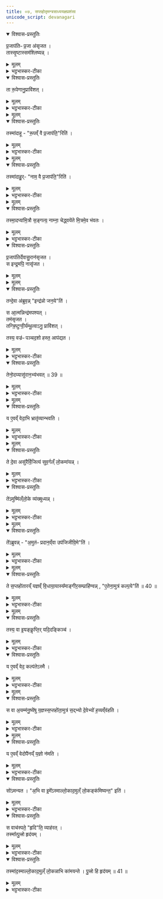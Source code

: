 ```yaml
---
title: ०७, सप्तहोतृमन्त्रसाध्ययज्ञप्रशंसा 
unicode_script: devanagari
---
```


<details open><summary>विश्वास-प्रस्तुतिः</summary>

प्र॒जाप॑तिᳶ प्र॒जा अ॑सृजत ।  
तास्सृ॒ष्टास्सम॑श्लिष्यन्न् ।
</details>

<details><summary>मूलम्</summary>

प्र॒जाप॑तिᳶ प्र॒जा अ॑सृजत ।  
तास्सृ॒ष्टास्सम॑श्लिष्यन्न् ।
</details>

<details><summary>भट्टभास्कर-टीका</summary>

1 प्रजापतिः प्रजा असृजतेत्यादि ॥ प्रजापतिना सृष्टास्सर्वाः प्रजा: समश्लिष्यन् संश्लिष्टा एकीभूता एकरूपेण नाम्ना चाविलक्षणा अभवन् ।
</details>

<details open><summary>विश्वास-प्रस्तुतिः</summary>

ता रू॒पेणानु॒प्रावि॑शत् ।
</details>

<details><summary>मूलम्</summary>

ता रू॒पेणानु॒प्रावि॑शत् ।
</details>

<details><summary>भट्टभास्कर-टीका</summary>

अथ प्रजापतिस्ताः प्रजा रूपेणानुप्राविशत् ।
</details>


<details><summary>मूलम्</summary>

तस्मा॑दाहुः ।
रू॒पव्ँ वै प्र॒जाप॑ति॒रिति॑ ।
</details>

<details open><summary>विश्वास-प्रस्तुतिः</summary>

तस्मा॑दाहू - "रू॒पव्ँ वै प्र॒जाप॑ति॒"रिति॑ ।
</details>

<details><summary>मूलम्</summary>

तस्मा॑दाहू - "रू॒पव्ँ वै प्र॒जाप॑ति॒"रिति॑ ।
</details>

<details><summary>भट्टभास्कर-टीका</summary>

गवादीनां यद्यद्विलक्षणं रूपं तेन तेन रूपेण विभक्तात्मा स्वयमेव तासु प्राविशत् तस्माद्रूपं प्रजापतिरित्याहुः ।
</details>


<details><summary>मूलम्</summary>

ता नाम्नाऽनु॒ प्रावि॑शत् ।
तस्मा॑दाहुः ।
नाम॒ वै प्र॒जाप॑ति॒रिति॑ ।
</details>

<details open><summary>विश्वास-प्रस्तुतिः</summary>

तस्मा॑दाहु॒र्- "नाम॒ वै प्र॒जाप॑ति॒"रिति॑ ।
</details>

<details><summary>मूलम्</summary>

तस्मा॑दाहु॒र्- "नाम॒ वै प्र॒जाप॑ति॒"रिति॑ ।
</details>

<details><summary>भट्टभास्कर-टीका</summary>

तथा नाम्ना चानुप्राविशत् गौरश्वः खण्डो मुण्ड इत्यादिलक्षणेन नाम्ना विभक्तात्मा स्वयमेव तास्वनु प्रविश्य अतिष्ठत् ।
</details>


<details><summary>मूलम्</summary>

तस्मा॒दप्या॑मि॒त्रौ स॒ङ्गत्य॑ ।
नाम्ना॒ चेद्ध्वये॑ते ॥ 38 ॥  
मि॒त्रमे॒व भ॑वतः ।
</details>

<details open><summary>विश्वास-प्रस्तुतिः</summary>

तस्मा॒दप्या॑मि॒त्रौ स॒ङ्गत्य॒ नाम्ना॒ चेद्ध्वये॑ते मि॒त्रमे॒व भ॑वतः ।
</details>

<details><summary>मूलम्</summary>

तस्मा॒दप्या॑मि॒त्रौ स॒ङ्गत्य॒ नाम्ना॒ चेद्ध्वये॑ते मि॒त्रमे॒व भ॑वतः ।
</details>

<details><summary>भट्टभास्कर-टीका</summary>

तस्मात्पूर्वममित्रावपि अमित्रावेवामित्रौ, स्वार्थिकोण्, अन्तोदात्तत्वं चोपदिश्यते । तौ द्वौ संगत्य परस्परस्य नाम्ना चेदाह्वयेते परस्परं मित्रमेव भवतः, नाम्नः प्रजापतित्वात्तस्य च सर्वमित्रत्वात् । अपिशब्दात् कश्चिदाकारः प्रश्लिष्यते । तदा आकार आख्यातेनान्वीयते । तस्य परेण एकादेशस्वरेणोदात्तत्वं अप्राप्तं व्यत्ययेन भवति ॥
</details>

<details open><summary>विश्वास-प्रस्तुतिः</summary>

प्र॒जाप॑तिर्देवासु॒रान॑सृजत ।  
स इन्द्र॒मपि॒ नासृ॑जत ।  
</details>

<details><summary>मूलम्</summary>

प्र॒जाप॑तिर्देवासु॒रान॑सृजत ।  
स इन्द्र॒मपि॒ नासृ॑जत ।  
</details>


<details><summary>मूलम्</summary>

तन्दे॒वा अ॑ब्रुवन्न् ।
इन्द्र॑न्नो जन॒येति॑ ।
</details>

<details open><summary>विश्वास-प्रस्तुतिः</summary>

तन्दे॒वा अ॑ब्रुव॒न्न्  "इन्द्र॑न्नो जन॒ये"ति॑ ।  

स आ॒त्मन्निन्द्र॑मपश्यत् ।  
तम॑सृजत ।  
तन्त्रि॒ष्टुग्वी॒र्य॑म्भू॒त्वाऽनु॒ प्रावि॑शत् ।

तस्य॒ वज्र॑ᳶ पञ्चद॒शो हस्त॒ आप॑द्यत ।  
</details>

<details><summary>मूलम्</summary>

तन्दे॒वा अ॑ब्रुव॒न्न्  "इन्द्र॑न्नो जन॒ये"ति॑ ।  

स आ॒त्मन्निन्द्र॑मपश्यत् ।  
तम॑सृजत ।  
तन्त्रि॒ष्टुग्वी॒र्य॑म्भू॒त्वाऽनु॒ प्रावि॑शत् ।

तस्य॒ वज्र॑ᳶ पञ्चद॒शो हस्त॒ आप॑द्यत ।  
</details>

<details><summary>भट्टभास्कर-टीका</summary>

2 तस्येत्यादि ॥ पञ्चदशः स्तोमः पञ्चदशावयवो वज्रो भूत्वा तस्येन्द्रस्य हस्ते आपद्यत आगच्छन् ।
</details>

<details open><summary>विश्वास-प्रस्तुतिः</summary>

तेनो॒दय्यासु॑रान॒भ्य॑भवत् ॥ 39 ॥  
</details>

<details><summary>मूलम्</summary>

तेनो॒दय्यासु॑रान॒भ्य॑भवत् ॥ 39 ॥  
</details>

<details><summary>भट्टभास्कर-टीका</summary>

तेनोदय्य उत्पत्य असुरानभ्यभवत् अभिभूतवान् ।
</details>


<details><summary>मूलम्</summary>

य ए॒वव्ँ वेद॑ ।
अ॒भि भ्रातृ॑व्यान्भवति ।
</details>

<details open><summary>विश्वास-प्रस्तुतिः</summary>

य ए॒वव्ँ वेदा॒भि भ्रातृ॑व्यान्भवति ।
</details>

<details><summary>मूलम्</summary>

य ए॒वव्ँ वेदा॒भि भ्रातृ॑व्यान्भवति ।
</details>

<details><summary>भट्टभास्कर-टीका</summary>

य एवमित्यादि । गतम् ॥
</details>


<details><summary>मूलम्</summary>

ते दे॒वा असु॑रैर्वि॒जित्य॑ ।
सु॒व॒र्गल्ँ लो॒कमा॑यन्न् ।
</details>

<details open><summary>विश्वास-प्रस्तुतिः</summary>

ते दे॒वा असु॑रैर्वि॒जित्य॑ सुव॒र्गल्ँ लो॒कमा॑यन्न् ।
</details>

<details><summary>मूलम्</summary>

ते दे॒वा असु॑रैर्वि॒जित्य॑ सुव॒र्गल्ँ लो॒कमा॑यन्न् ।
</details>

<details><summary>भट्टभास्कर-टीका</summary>

3 असुरैर्विजित्येति ॥ असुरव्यावृत्त्या जयं लब्ध्वा स्वर्गं गताः ।
</details>

<details open><summary>विश्वास-प्रस्तुतिः</summary>

ते॑ऽमुष्मि॑ल्ँलो॒के व्य॑ख्षुध्यन्न् ।
</details>

<details><summary>मूलम्</summary>

ते॑ऽमुष्मि॑ल्ँलो॒के व्य॑ख्षुध्यन्न् ।
</details>

<details><summary>भट्टभास्कर-टीका</summary>

तेऽमुष्मिन् परस्मिन् लोके व्यक्षुध्यन् विशेषेण क्षुधिता आसन् ।
</details>


<details><summary>मूलम्</summary>

ते᳚ऽब्रुवन्न् ।
अ॒मुत॑ᳶ प्रदान॒व्ँवा उप॑जिजीवि॒मेति॑ ।
</details>

<details open><summary>विश्वास-प्रस्तुतिः</summary>

ते᳚ऽब्रुवन्न् - "अ॒मुत॑ᳶ प्रदान॒व्ँवा उप॑जिजीवि॒मे"ति॑ ।
</details>

<details><summary>मूलम्</summary>

ते᳚ऽब्रुवन्न् - "अ॒मुत॑ᳶ प्रदान॒व्ँवा उप॑जिजीवि॒मे"ति॑ ।
</details>

<details><summary>भट्टभास्कर-टीका</summary>

अथ देवा अब्रुवन् - अमुतः प्रदानं अमुना मनुष्यलोकेन यत्प्रदीयते तद्वयमुपजीवामः ।
</details>


<details><summary>मूलम्</summary>

ते स॒प्तहो॑तारय्ँ य॒ज्ञव्ँ वि॒धाया॒यास्य᳚म् ।
आ॒ङ्गी॒र॒सम्प्राहि॑ण्वन्न् ।
ए॒तेना॒मुत्र॑ कल्प॒येति॑ ॥ 40 ॥  
</details>

<details open><summary>विश्वास-प्रस्तुतिः</summary>

ते स॒प्तहो॑तारय्ँ यज्ञव्ँ वि॒धाया॒यास्य᳚माङ्गीर॒सम्प्राहि॑ण्वन्न् , "ए॒तेना॒मुत्र॑ कल्प॒ये"ति॑ ॥ 40 ॥  
</details>

<details><summary>मूलम्</summary>

ते स॒प्तहो॑तारय्ँ यज्ञव्ँ वि॒धाया॒यास्य᳚माङ्गीर॒सम्प्राहि॑ण्वन्न् , "ए॒तेना॒मुत्र॑ कल्प॒ये"ति॑ ॥ 40 ॥  
</details>

<details><summary>भट्टभास्कर-टीका</summary>

तस्मादित्थं कुर्म इति मत्वा सप्तहोतारं यज्ञं विधायायास्यं नाम ऋषिं अङ्गिरसोपत्यं प्राहिण्वन् मनुष्यलोके प्रेषितवन्तः । एतेन यज्ञेनामुत्र मनुष्यलोके कल्पय यागसाधनं निर्वर्तय, येन वयं यागद्वारेण क्षुधमपहन्म हति ।
ननु 'तस्मादितः प्रदानं देवा उपजीवन्ति' इत्युक्तं, तत्कथमुच्यते अमुतः प्रदानं वयमुपनीवाम इति? तत्रस्थानां देवानामयं व्यवहारः । तत्रस्था हि मनुष्यलोकममुमाहुः, यत्रस्थास्तम् । दूरस्थासंनिहितवाचित्वाददश्शब्दस्य । उपजिजीविमेति छान्दसो लिट् । अमुतःप्रदानमिति सार्वविभक्तिकस्तसिल् । कृदुत्तरपदप्रकृतिस्वरत्वं बाधित्वा अव्ययपर्वूपदप्रकृतिस्वरत्वम् ॥
</details>


<details><summary>मूलम्</summary>

तस्य॒ वा इ॒यङ्कॢप्तिः॑ ।
यदि॒दङ्किञ्च॑ ।

य ए॒वव्ँ वेद॑ ।
कल्प॑तेऽस्मै ।
</details>

<details open><summary>विश्वास-प्रस्तुतिः</summary>

तस्य॒ वा इ॒यङ्कॢप्ति॒र् यदि॒दङ्किञ्च॑ ।  
</details>

<details><summary>मूलम्</summary>

तस्य॒ वा इ॒यङ्कॢप्ति॒र् यदि॒दङ्किञ्च॑ ।  
</details>

<details><summary>भट्टभास्कर-टीका</summary>

4 तस्य वा इत्यादि ॥ यदिदं मनुष्यलोके यत्किंचिद्दृश्यते पशुमृगधान्यादि तत्सर्वं तस्यायास्यस्यैवेयं कॢप्तिः कल्पना । लिङ्गं च - 'अयास्य उद्गाता' इति ।
</details>

<details open><summary>विश्वास-प्रस्तुतिः</summary>

य ए॒वव्ँ वेद॒ कल्प॑तेऽस्मै ।
</details>

<details><summary>मूलम्</summary>

य ए॒वव्ँ वेद॒ कल्प॑तेऽस्मै ।
</details>

<details><summary>भट्टभास्कर-टीका</summary>

य एवं वेद अस्मै कल्पते अभीष्टभावाय भवत्वयं लोकः, अयं वा सप्तहोता ॥
</details>


<details><summary>मूलम्</summary>

स वा अ॒यम्म॑नु॒ष्ये॑षु य॒ज्ञस्स॒प्तहो॑ता ।
अ॒मुत्र॑ स॒द्भ्यो दे॒वेभ्यो॑ ह॒व्यव्ँव॑हति ।
</details>

<details open><summary>विश्वास-प्रस्तुतिः</summary>

स वा अ॒यम्म॑नु॒ष्ये॑षु य॒ज्ञस्स॒प्तहो॑ता॒मुत्र॑ स॒द्भ्यो दे॒वेभ्यो॑ ह॒व्यव्ँव॑हति ।
</details>

<details><summary>मूलम्</summary>

स वा अ॒यम्म॑नु॒ष्ये॑षु य॒ज्ञस्स॒प्तहो॑ता॒मुत्र॑ स॒द्भ्यो दे॒वेभ्यो॑ ह॒व्यव्ँव॑हति ।
</details>

<details><summary>भट्टभास्कर-टीका</summary>

5 स वा इत्यादि ॥ मनुष्पलोकेऽवतीर्णः सप्तहोता अमुत्र विद्यमानेभ्यो देवेभ्यः हव्यं वहति, यागनिर्वृत्तिहेतुत्वात् ।
</details>


<details><summary>मूलम्</summary>

य ए॒वव्ँ वेद॑ ।
उपै॑नय्ँय॒ज्ञो न॑मति ।
</details>

<details open><summary>विश्वास-प्रस्तुतिः</summary>

य ए॒वव्ँ वेदोपै॑नय्ँ य॒ज्ञो न॑मति ।
</details>

<details><summary>मूलम्</summary>

य ए॒वव्ँ वेदोपै॑नय्ँ य॒ज्ञो न॑मति ।
</details>

<details><summary>भट्टभास्कर-टीका</summary>

एवं वेदितारं यज्ञ उपनमति उपसंप्रानोति, फलाव्यभिचारात् ॥
</details>

<details open><summary>विश्वास-प्रस्तुतिः</summary>

सो॑ऽमन्यत ।
"अ॒भि वा इ॒मे᳚ऽस्माल्लो॒काद॒मुल्ँ लो॒कङ्क॑मिष्यन्त॒" इति॑ ।
</details>

<details><summary>मूलम्</summary>

सो॑ऽमन्यत ।
"अ॒भि वा इ॒मे᳚ऽस्माल्लो॒काद॒मुल्ँ लो॒कङ्क॑मिष्यन्त॒" इति॑ ।
</details>

<details><summary>भट्टभास्कर-टीका</summary>

6 सोमन्यतेत्यादि ॥ एवमित्थमिमं मनुष्यलोकं कॢप्तवानायास्योऽमन्यत - यया मया कृतं, इत्थमिमे सर्वे मनुष्या अनुत्पाद्यैव पुत्रान् अस्मान्मनुष्यलोकात् अमुं लोकं गन्तुमभिकमिष्यन्ते । ततश्च मानुषस्तनुः उच्छिद्यत इति ।
</details>

<details open><summary>विश्वास-प्रस्तुतिः</summary>

स वाच॑स्पते॒ "हृदि"ति॒ व्याह॑रत् ।  
तस्मा᳚त्पु॒त्त्रो हृद॑यम् ।  
</details>

<details><summary>मूलम्</summary>

स वाच॑स्पते॒ "हृदि"ति॒ व्याह॑रत् ।  
तस्मा᳚त्पु॒त्त्रो हृद॑यम् ।  
</details>

<details><summary>भट्टभास्कर-टीका</summary>

'हृत्'16 इति ग्रहप्रतीकं व्याहरत् 'मा दैव्यस्तन्तुश्छेदि मा मनुष्यः'16 इत्यादि च । तस्मात्ततःप्रभृति पुत्र एव पितुर्हृदयमभूत् । पुत्रा एवोत्पाद्याः, न त्वरितेनापुत्रेणैव स्वर्गार्थं यष्टव्यमिति ।
</details>

<details open><summary>विश्वास-प्रस्तुतिः</summary>

तस्मा॑द॒स्माल्लो॒काद॒मुल्ँ लो॒कन्नाभि का॑मयन्ते ।
पु॒त्त्रो हि हृद॑यम् ॥ 41 ॥  
</details>

<details><summary>मूलम्</summary>

तस्मा॑द॒स्माल्लो॒काद॒मुल्ँ लो॒कन्नाभि का॑मयन्ते ।
पु॒त्त्रो हि हृद॑यम् ॥ 41 ॥  
</details>

<details><summary>भट्टभास्कर-टीका</summary>

यस्मादेवं तस्माल्लोकादमुं लोकं त्वरिता नाभिकामयन्ते पुत्रानेव तानुत्पादयन्ति सन्तानवृद्ध्यर्थम् । तदिदमाह - पुत्रो हि हृदयमिति । पितैव पुत्र इति केचित् ॥

इति तैत्तिरीयब्राह्मणे द्वितीयाष्टके द्वितीयप्रपाठके सप्तमोऽनुवाकः ॥  

</details>

